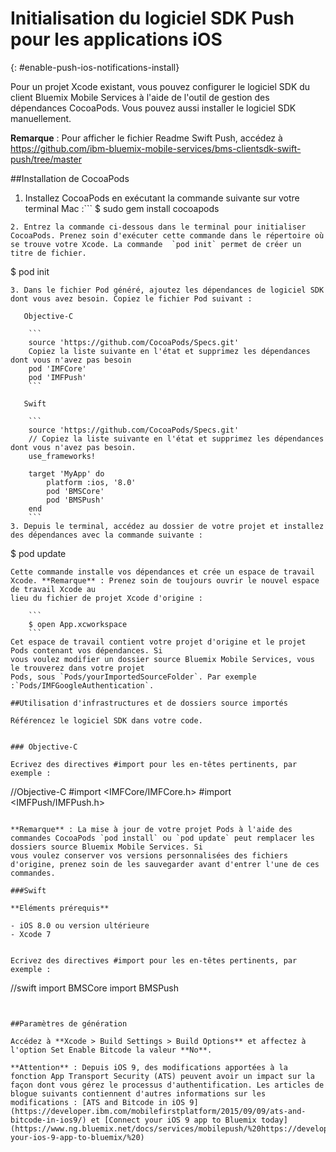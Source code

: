 # Initialisation du logiciel SDK Push pour les applications iOS
{: #enable-push-ios-notifications-install}

Pour un projet Xcode existant, vous pouvez configurer le logiciel SDK du client Bluemix Mobile Services à l'aide de l'outil de gestion des dépendances CocoaPods. Vous pouvez aussi installer le logiciel SDK manuellement.

**Remarque** : Pour afficher le fichier Readme Swift Push, accédez à https://github.com/ibm-bluemix-mobile-services/bms-clientsdk-swift-push/tree/master

##Installation de CocoaPods

1. Installez CocoaPods en exécutant la commande suivante sur votre terminal Mac :```
$ sudo gem install cocoapods
```
2. Entrez la commande ci-dessous dans le terminal pour initialiser CocoaPods. Prenez soin d'exécuter cette commande dans le répertoire où se trouve votre Xcode. La commande  `pod init` permet de créer un titre de fichier.
```
$ pod init
```
3. Dans le fichier Pod généré, ajoutez les dépendances de logiciel SDK dont vous avez besoin. Copiez le fichier Pod suivant :

   Objective-C

    ```
    source 'https://github.com/CocoaPods/Specs.git'
	Copiez la liste suivante en l'état et supprimez les dépendances dont vous n'avez pas besoin
	pod 'IMFCore'
	pod 'IMFPush'
	```

   Swift

	```
	source 'https://github.com/CocoaPods/Specs.git'
	// Copiez la liste suivante en l'état et supprimez les dépendances dont vous n'avez pas besoin.
	use_frameworks!

	target 'MyApp' do
	    platform :ios, '8.0'
	    pod 'BMSCore'
	    pod 'BMSPush'
	end
	```
3. Depuis le terminal, accédez au dossier de votre projet et installez des dépendances avec la commande suivante :
```
$ pod update
```
Cette commande installe vos dépendances et crée un espace de travail Xcode. **Remarque** : Prenez soin de toujours ouvrir le nouvel espace de travail Xcode au
lieu du fichier de projet Xcode d'origine : 

	```
	$ open App.xcworkspace
	```
Cet espace de travail contient votre projet d'origine et le projet Pods contenant vos dépendances. Si
vous voulez modifier un dossier source Bluemix Mobile Services, vous le trouverez dans votre projet
Pods, sous `Pods/yourImportedSourceFolder`. Par exemple :`Pods/IMFGoogleAuthentication`.

##Utilisation d'infrastructures et de dossiers source importés

Référencez le logiciel SDK dans votre code.


### Objective-C

Ecrivez des directives #import pour les en-têtes pertinents, par exemple :

```
//Objective-C
#import <IMFCore/IMFCore.h>
#import <IMFPush/IMFPush.h>
```

**Remarque** : La mise à jour de votre projet Pods à l'aide des commandes CocoaPods `pod install` ou `pod update` peut remplacer les dossiers source Bluemix Mobile Services. Si
vous voulez conserver vos versions personnalisées des fichiers d'origine, prenez soin de les sauvegarder avant d'entrer l'une de ces commandes.

###Swift

**Eléments prérequis**

- iOS 8.0 ou version ultérieure
- Xcode 7


Ecrivez des directives #import pour les en-têtes pertinents, par exemple :

```
//swift
import BMSCore
import BMSPush
```


##Paramètres de génération

Accédez à **Xcode > Build Settings > Build Options** et affectez à l'option Set Enable Bitcode la valeur **No**.

**Attention** : Depuis iOS 9, des modifications apportées à la fonction App Transport Security (ATS) peuvent avoir un impact sur la façon dont vous gérez le processus d'authentification. Les articles de blogue suivants contiennent d'autres informations sur les modifications : [ATS and Bitcode in iOS 9](https://developer.ibm.com/mobilefirstplatform/2015/09/09/ats-and-bitcode-in-ios9/) et [Connect your iOS 9 app to Bluemix today](https://www.ng.bluemix.net/docs/services/mobilepush/%20https://developer.ibm.com/bluemix/2015/09/16/connect-your-ios-9-app-to-bluemix/%20)
